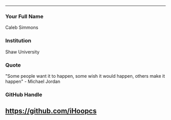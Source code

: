 ---
### Your Full Name

Caleb Simmons

### Institution

Shaw University 

### Quote

"Some people want it to happen, some wish it would happen, others make it happen" - Michael Jordan 

### GitHub Handle

https://github.com/iHoopcs
----
